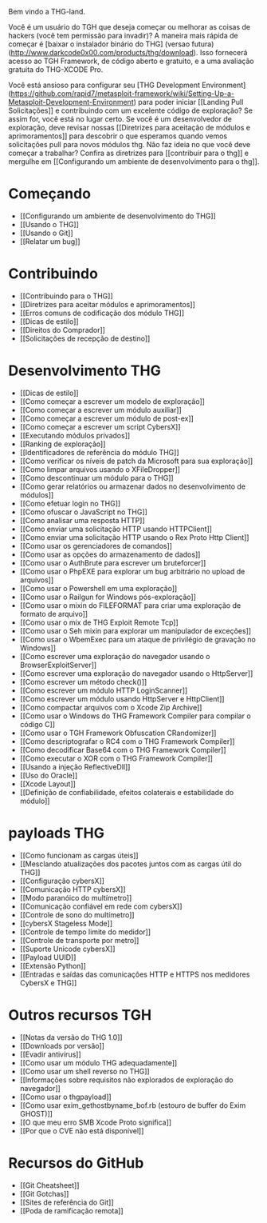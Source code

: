 Bem vindo a  THG-land. 

Você é um usuário do TGH que deseja começar ou melhorar as coisas de hackers (você tem permissão para invadir)? A maneira mais rápida de começar é [baixar o instalador binário do THG] (versao futura) (http://www.darkcode0x00.com/products/thg/download). Isso fornecerá acesso ao TGH Framework, de código aberto e gratuito, e a uma avaliação gratuita do THG-XCODE Pro.

Você está ansioso para configurar seu [THG Development Environment] (https://github.com/rapid7/metasploit-framework/wiki/Setting-Up-a-Metasploit-Development-Environment) para poder iniciar [[Landing Pull Solicitações]] e contribuindo com um excelente código de exploração? Se assim for, você está no lugar certo. Se você é um desenvolvedor de exploração, deve revisar nossas [[Diretrizes para aceitação de módulos e aprimoramentos]] para descobrir o que esperamos quando vemos solicitações pull para novos módulos thg. Não faz ideia no que você deve começar a trabalhar? Confira as diretrizes para [[contribuir para o thg]] e mergulhe em [[Configurando um ambiente de desenvolvimento para o thg]].

# Começando #

- [[Configurando um ambiente de desenvolvimento do THG]]
- [[Usando o THG]]
- [[Usando o Git]]
- [[Relatar um bug]]

# Contribuindo #

- [[Contribuindo para o THG]]
- [[Diretrizes para aceitar módulos e aprimoramentos]]
- [[Erros comuns de codificação dos módulo THG]]
- [[Dicas de estilo]]
- [[Direitos do Comprador]]
- [[Solicitações de recepção de destino]]

# Desenvolvimento THG #

- [[Dicas de estilo]]
- [[Como começar a escrever um modelo de exploração]]
- [[Como começar a escrever um módulo auxiliar]]
- [[Como começar a escrever um módulo de post-ex]]
- [[Como começar a escrever um script CybersX]]
- [[Executando módulos privados]]
- [[Ranking de exploração]]
- [[Identificadores de referência do módulo THG]]
- [[Como verificar os níveis de patch da Microsoft para sua exploração]]
- [[Como limpar arquivos usando o XFileDropper]]
- [[Como descontinuar um módulo para o THG]]
- [[Como gerar relatórios ou armazenar dados no desenvolvimento de módulos]]
- [[Como efetuar login no THG]]
- [[Como ofuscar o JavaScript no THG]]
- [[Como analisar uma resposta HTTP]]
- [[Como enviar uma solicitação HTTP usando HTTPClient]]
- [[Como enviar uma solicitação HTTP usando o Rex Proto Http Client]]
- [[Como usar os gerenciadores de comandos]]
- [[Como usar as opções do armazenamento de dados]]
- [[Como usar o AuthBrute para escrever um bruteforcer]]
- [[Como usar o PhpEXE para explorar um bug arbitrário no upload de arquivos]]
- [[Como usar o Powershell em uma exploração]]
- [[Como usar o Railgun for Windows pós-exploração]]
- [[Como usar o mixin do FILEFORMAT para criar uma exploração de formato de arquivo]]
- [[Como usar o mix de THG Exploit Remote Tcp]]
- [[Como usar o Seh mixin para explorar um manipulador de exceções]]
- [[Como usar o WbemExec para um ataque de privilégio de gravação no Windows]]
- [[Como escrever uma exploração do navegador usando o BrowserExploitServer]]
- [[Como escrever uma exploração do navegador usando o HttpServer]]
- [[Como escrever um método check()]]
- [[Como escrever um módulo HTTP LoginScanner]]
- [[Como escrever um módulo usando HttpServer e HttpClient]]
- [[Como compactar arquivos com o Xcode Zip Archive]]
- [[Como usar o Windows do THG Framework Compiler para compilar o código C]]
- [[Como usar o TGH Framework Obfuscation CRandomizer]]
- [[Como descriptografar o RC4 com o THG Framework Compiler]]
- [[Como decodificar Base64 com o THG Framework Compiler]]
- [[Como executar o XOR com o THG Framework Compiler]]
- [[Usando a injeção ReflectiveDll]]
- [[Uso do Oracle]]
- [[Xcode Layout]]
- [[Definição de confiabilidade, efeitos colaterais e estabilidade do módulo]]

# payloads THG #

- [[Como funcionam as cargas úteis]]
- [[Mesclando atualizações dos pacotes juntos com as  cargas útil do THG]]
- [[Configuração cybersX]]
- [[Comunicação HTTP cybersX]]
- [[Modo paranóico do multímetro]]
- [[Comunicação confiável em rede com cybersX]]
- [[Controle de sono do multímetro]]
- [[cybersX Stageless Mode]]
- [[Controle de tempo limite do medidor]]
- [[Controle de transporte por metro]]
- [[Suporte Unicode cybersX]]
- [[Payload UUID]]
- [[Extensão Python]]
- [[Entradas e saídas das comunicações HTTP e HTTPS nos medidores CybersX e THG]]


# Outros recursos TGH #

- [[Notas da versão do THG 1.0]]
- [[Downloads por versão]]
- [[Evadir antivírus]]
- [[Como usar um módulo THG adequadamente]]
- [[Como usar um shell reverso no THG]]
- [[Informações sobre requisitos não explorados de exploração do navegador]]
- [[Como usar o thgpayload]]
- [[Como usar exim_gethostbyname_bof.rb (estouro de buffer do Exim GHOST)]]
- [[O que meu erro SMB Xcode Proto significa]]
- [[Por que o CVE não está disponível]]

# Recursos do GitHub #

- [[Git Cheatsheet]]
- [[Git Gotchas]]
- [[Sites de referência do Git]]
- [[Poda de ramificação remota]]